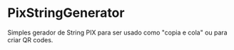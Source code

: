 # PixStringGenerator
Simples gerador de String PIX para ser usado como "copia e cola" ou para criar QR codes.
